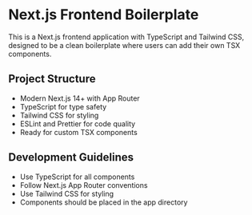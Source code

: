 <!-- Use this file to provide workspace-specific custom instructions to Copilot. For more details, visit https://code.visualstudio.com/docs/copilot/copilot-customization#_use-a-githubcopilotinstructionsmd-file -->

# Next.js Frontend Boilerplate

This is a Next.js frontend application with TypeScript and Tailwind CSS, designed to be a clean boilerplate where users can add their own TSX components.

## Project Structure
- Modern Next.js 14+ with App Router
- TypeScript for type safety
- Tailwind CSS for styling
- ESLint and Prettier for code quality
- Ready for custom TSX components

## Development Guidelines
- Use TypeScript for all components
- Follow Next.js App Router conventions
- Use Tailwind CSS for styling
- Components should be placed in the app directory